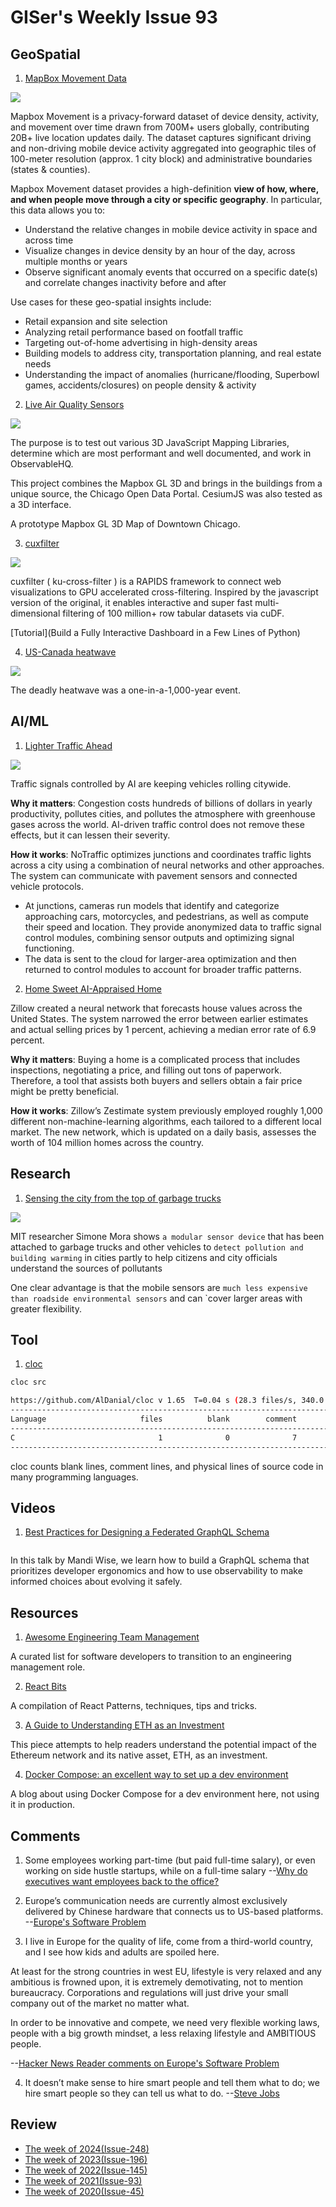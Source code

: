 # GISer's Weekly Issue 93

## GeoSpatial

1. [MapBox Movement Data](https://www.mapbox.com/movement-data)

![](https://assets.website-files.com/5e832e12eb7ca02ee9064d42/5f029f24c2278905f35b7e28_mall-case-study0.white.svg)

Mapbox Movement is a privacy-forward dataset of device density, activity, and movement over time drawn from 700M+ users globally, contributing 20B+ live location updates daily. The dataset captures significant driving and non-driving mobile device activity aggregated into geographic tiles of 100-meter resolution (approx. 1 city block) and administrative boundaries (states & counties).

Mapbox Movement dataset provides a high-definition **view of how, where, and when people move through a city or specific geography**. In particular, this data allows you to:

- Understand the relative changes in mobile device activity in space and across time
- Visualize changes in device density by an hour of the day, across multiple months or years
- Observe significant anomaly events that occurred on a specific date(s) and correlate changes inactivity before and after

Use cases for these geo-spatial insights include:

- Retail expansion and site selection
- Analyzing retail performance based on footfall traffic
- Targeting out-of-home advertising in high-density areas
- Building models to address city, transportation planning, and real estate needs
- Understanding the impact of anomalies (hurricane/flooding, Superbowl games, accidents/closures) on people density & activity

2. [Live Air Quality Sensors](https://observablehq.com/@location-artistry/downtown-chicago-3d-buildings?ui=next)

![](https://static.observableusercontent.com/thumbnail/d1545b5a8b91e5fbdf23237f85e5c01c2d6320fa2a3a08af442bfd462591eb20.jpg)

The purpose is to test out various 3D JavaScript Mapping Libraries, determine which are most performant and well documented, and work in ObservableHQ.

This project combines the Mapbox GL 3D and brings in the buildings from a unique source, the Chicago Open Data Portal. CesiumJS was also tested as a 3D interface.

A prototype Mapbox GL 3D Map of Downtown Chicago.

3. [cuxfilter](https://github.com/rapidsai/cuxfilter)

![](https://github.com/rapidsai/cuxfilter/raw/branch-21.08/docs/_images/demo.gif)

cuxfilter ( ku-cross-filter ) is a RAPIDS framework to connect web visualizations to GPU accelerated cross-filtering. Inspired by the javascript version of the original, it enables interactive and super fast multi-dimensional filtering of 100 million+ row tabular datasets via cuDF.

[Tutorial](Build a Fully Interactive Dashboard in a Few Lines of Python)

4. [US-Canada heatwave](https://www.bbc.com/news/science-environment-57751918)

![](https://cdn.beekka.com/blogimg/asset/202107/bg2021070815.jpg)

The deadly heatwave was a one-in-a-1,000-year event.

## AI/ML

1. [Lighter Traffic Ahead](https://read.deeplearning.ai/the-batch/issue-99/)

![](https://dl-staging-website.ghost.io/content/images/2021/07/NOTRAFFIC-REVISED.gif)

Traffic signals controlled by AI are keeping vehicles rolling citywide.

**Why it matters**: Congestion costs hundreds of billions of dollars in yearly productivity, pollutes cities, and pollutes the atmosphere with greenhouse gases across the world. AI-driven traffic control does not remove these effects, but it can lessen their severity.

**How it works**: NoTraffic optimizes junctions and coordinates traffic lights across a city using a combination of neural networks and other approaches. The system can communicate with pavement sensors and connected vehicle protocols.

- At junctions, cameras run models that identify and categorize approaching cars, motorcycles, and pedestrians, as well as compute their speed and location.
  They provide anonymized data to traffic signal control modules, combining sensor outputs and optimizing signal functioning.
- The data is sent to the cloud for larger-area optimization and then returned to control modules to account for broader traffic patterns.

2. [Home Sweet AI-Appraised Home](https://read.deeplearning.ai/the-batch/issue-99/)

Zillow created a neural network that forecasts house values across the United States. The system narrowed the error between earlier estimates and actual selling prices by 1 percent, achieving a median error rate of 6.9 percent.

**Why it matters**: Buying a home is a complicated process that includes inspections, negotiating a price, and filling out tons of paperwork. Therefore, a tool that assists both buyers and sellers obtain a fair price might be pretty beneficial.

**How it works**: Zillow’s Zestimate system previously employed roughly 1,000 different non-machine-learning algorithms, each tailored to a different local market. The new network, which is updated on a daily basis, assesses the worth of 104 million homes across the country.

## Research

1. [Sensing the city from the top of garbage trucks](https://www.fierceelectronics.com/electronics/sensing-city-from-top-garbage-trucks?mrkid=168096592)

![](https://qtxasset.com/styles/breakpoint_xl_880px_w/s3/fierceelectronics/1624986211/city%20scanner%20MIT%20researcher%20Simone%20Mora.png?e6iqQ5haghjMZUUPCJOCx4LzrIqNWOxO&itok=vBpZhR-v)

MIT researcher Simone Mora shows `a modular sensor device` that has been attached to garbage trucks and other vehicles to `detect pollution and building warming` in cities partly to help citizens and city officials understand the sources of pollutants

One clear advantage is that the mobile sensors are `much less expensive than roadside environmental sensors` and can `cover larger areas with greater flexibility.

## Tool

1. [cloc](https://github.com/AlDanial/cloc#quick-start-)

```sh
cloc src

https://github.com/AlDanial/cloc v 1.65  T=0.04 s (28.3 files/s, 340.0 lines/s)
-------------------------------------------------------------------------------
Language                     files          blank        comment           code
-------------------------------------------------------------------------------
C                                1              0              7              5
-------------------------------------------------------------------------------
```

cloc counts blank lines, comment lines, and physical lines of source code in many programming languages.

## Videos

1. [Best Practices for Designing a Federated GraphQL Schema](https://www.youtube.com/watch?v=xYb32CFsY8U)

![]()

In this talk by Mandi Wise, we learn how to build a GraphQL schema that prioritizes developer ergonomics and how to use observability to make informed choices about evolving it safely.

## Resources

1. [Awesome Engineering Team Management](https://github.com/kdeldycke/awesome-engineering-team-management)

A curated list for software developers to transition to an engineering management role.

2. [React Bits](https://github.com/vasanthk/react-bits)

A compilation of React Patterns, techniques, tips and tricks.

3. [A Guide to Understanding ETH as an Investment](https://medium.com/dragonfly-research/a-guide-to-understanding-eth-as-an-investment-6f0f393db591)

This piece attempts to help readers understand the potential impact of the Ethereum network and its native asset, ETH, as an investment.

4. [Docker Compose: an excellent way to set up a dev environment](https://jvns.ca/blog/2021/01/04/docker-compose-is-nice/)

A blog about using Docker Compose for a dev environment here, not using it in production.

## Comments

1. Some employees working part-time (but paid full-time salary), or even working on side hustle startups, while on a full-time salary
   --[Why do executives want employees back to the office?](https://twitter.com/jowyang/status/1402383567498321922)

2. Europe’s communication needs are currently almost exclusively delivered by Chinese hardware that connects us to US-based platforms.
   --[Europe's Software Problem](https://berthub.eu/articles/posts/europes-software-problem/)

3. I live in Europe for the quality of life, come from a third-world country, and I see how kids and adults are spoiled here.

At least for the strong countries in west EU, lifestyle is very relaxed and any ambitious is frowned upon, it is extremely demotivating, not to mention bureaucracy. Corporations and regulations will just drive your small company out of the market no matter what.

In order to be innovative and compete, we need very flexible working laws, people with a big growth mindset, a less relaxing lifestyle and AMBITIOUS people.

--[Hacker News Reader comments on Europe's Software Problem](https://news.ycombinator.com/item?id=27514512)

4. It doesn’t make sense to hire smart people and tell them what to do; we hire smart people so they can tell us what to do.
   --[Steve Jobs](https://betterprogramming.pub/10-admirable-attributes-of-a-great-technical-lead-251d13a8843b)

## Review

- [The week of 2024(Issue-248)](../2024/issue-248.md)
- [The week of 2023(Issue-196)](../2023/issue-196.md)
- [The week of 2022(Issue-145)](../2022/issue-145.md)
- [The week of 2021(Issue-93)](../2021/issue-93.md)
- [The week of 2020(Issue-45)](../2020/issue-45.md)
